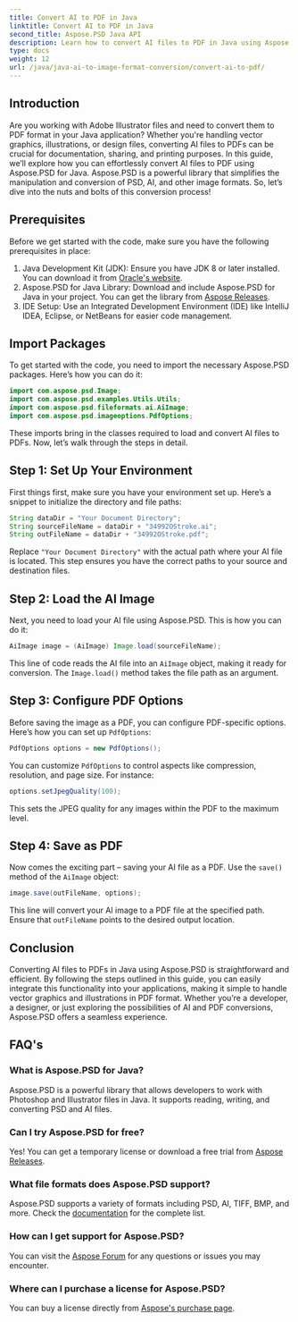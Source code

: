 ```yaml
---
title: Convert AI to PDF in Java
linktitle: Convert AI to PDF in Java
second_title: Aspose.PSD Java API
description: Learn how to convert AI files to PDF in Java using Aspose.PSD. Follow our detailed, step-by-step guide to efficiently manage your file conversions.
type: docs
weight: 12
url: /java/java-ai-to-image-format-conversion/convert-ai-to-pdf/
---
```

## Introduction
Are you working with Adobe Illustrator files and need to convert them to PDF format in your Java application? Whether you're handling vector graphics, illustrations, or design files, converting AI files to PDFs can be crucial for documentation, sharing, and printing purposes. In this guide, we’ll explore how you can effortlessly convert AI files to PDF using Aspose.PSD for Java. Aspose.PSD is a powerful library that simplifies the manipulation and conversion of PSD, AI, and other image formats. So, let’s dive into the nuts and bolts of this conversion process!
## Prerequisites
Before we get started with the code, make sure you have the following prerequisites in place:
1. Java Development Kit (JDK): Ensure you have JDK 8 or later installed. You can download it from [Oracle's website](https://www.oracle.com/java/technologies/javase-downloads.html).
2. Aspose.PSD for Java Library: Download and include Aspose.PSD for Java in your project. You can get the library from [Aspose Releases](https://releases.aspose.com/psd/java/).
3. IDE Setup: Use an Integrated Development Environment (IDE) like IntelliJ IDEA, Eclipse, or NetBeans for easier code management.
## Import Packages
To get started with the code, you need to import the necessary Aspose.PSD packages. Here’s how you can do it:
```java
import com.aspose.psd.Image;
import com.aspose.psd.examples.Utils.Utils;
import com.aspose.psd.fileformats.ai.AiImage;
import com.aspose.psd.imageoptions.PdfOptions;
```
These imports bring in the classes required to load and convert AI files to PDFs. Now, let’s walk through the steps in detail.

## Step 1: Set Up Your Environment
First things first, make sure you have your environment set up. Here’s a snippet to initialize the directory and file paths:
```java
String dataDir = "Your Document Directory"; 
String sourceFileName = dataDir + "34992OStroke.ai";
String outFileName = dataDir + "34992OStroke.pdf";
```
Replace `"Your Document Directory"` with the actual path where your AI file is located. This step ensures you have the correct paths to your source and destination files.
## Step 2: Load the AI Image
Next, you need to load your AI file using Aspose.PSD. This is how you can do it:
```java
AiImage image = (AiImage) Image.load(sourceFileName);
```
This line of code reads the AI file into an `AiImage` object, making it ready for conversion. The `Image.load()` method takes the file path as an argument.
## Step 3: Configure PDF Options
Before saving the image as a PDF, you can configure PDF-specific options. Here’s how you can set up `PdfOptions`:
```java
PdfOptions options = new PdfOptions();
```
You can customize `PdfOptions` to control aspects like compression, resolution, and page size. For instance:
```java
options.setJpegQuality(100);
```
This sets the JPEG quality for any images within the PDF to the maximum level.
## Step 4: Save as PDF
Now comes the exciting part – saving your AI file as a PDF. Use the `save()` method of the `AiImage` object:
```java
image.save(outFileName, options);
```
This line will convert your AI image to a PDF file at the specified path. Ensure that `outFileName` points to the desired output location.

## Conclusion
Converting AI files to PDFs in Java using Aspose.PSD is straightforward and efficient. By following the steps outlined in this guide, you can easily integrate this functionality into your applications, making it simple to handle vector graphics and illustrations in PDF format. Whether you’re a developer, a designer, or just exploring the possibilities of AI and PDF conversions, Aspose.PSD offers a seamless experience.
## FAQ's
### What is Aspose.PSD for Java?
Aspose.PSD is a powerful library that allows developers to work with Photoshop and Illustrator files in Java. It supports reading, writing, and converting PSD and AI files.
### Can I try Aspose.PSD for free?
Yes! You can get a temporary license or download a free trial from [Aspose Releases](https://releases.aspose.com/psd/java/).
### What file formats does Aspose.PSD support?
Aspose.PSD supports a variety of formats including PSD, AI, TIFF, BMP, and more. Check the [documentation](https://reference.aspose.com/psd/java/) for the complete list.
### How can I get support for Aspose.PSD?
You can visit the [Aspose Forum](https://forum.aspose.com/c/psd/34) for any questions or issues you may encounter.
### Where can I purchase a license for Aspose.PSD?
You can buy a license directly from [Aspose's purchase page](https://purchase.aspose.com/buy).
